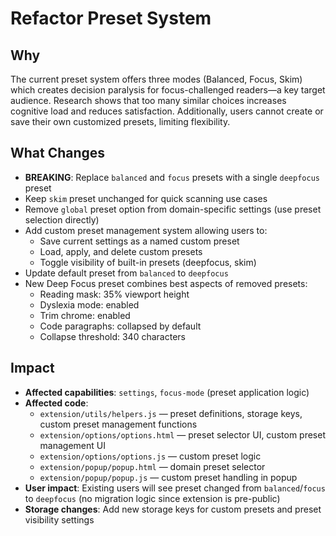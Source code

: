 # Refactor Preset System

## Why
The current preset system offers three modes (Balanced, Focus, Skim) which creates decision paralysis for focus-challenged readers—a key target audience. Research shows that too many similar choices increases cognitive load and reduces satisfaction. Additionally, users cannot create or save their own customized presets, limiting flexibility.

## What Changes
- **BREAKING**: Replace `balanced` and `focus` presets with a single `deepfocus` preset
- Keep `skim` preset unchanged for quick scanning use cases
- Remove `global` preset option from domain-specific settings (use preset selection directly)
- Add custom preset management system allowing users to:
  - Save current settings as a named custom preset
  - Load, apply, and delete custom presets
  - Toggle visibility of built-in presets (deepfocus, skim)
- Update default preset from `balanced` to `deepfocus`
- New Deep Focus preset combines best aspects of removed presets:
  - Reading mask: 35% viewport height
  - Dyslexia mode: enabled
  - Trim chrome: enabled
  - Code paragraphs: collapsed by default
  - Collapse threshold: 340 characters

## Impact
- **Affected capabilities**: `settings`, `focus-mode` (preset application logic)
- **Affected code**:
  - `extension/utils/helpers.js` — preset definitions, storage keys, custom preset management functions
  - `extension/options/options.html` — preset selector UI, custom preset management UI
  - `extension/options/options.js` — custom preset logic
  - `extension/popup/popup.html` — domain preset selector
  - `extension/popup/popup.js` — custom preset handling in popup
- **User impact**: Existing users will see preset changed from `balanced`/`focus` to `deepfocus` (no migration logic since extension is pre-public)
- **Storage changes**: Add new storage keys for custom presets and preset visibility settings
